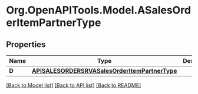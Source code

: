 # Org.OpenAPITools.Model.ASalesOrderItemPartnerType

## Properties

Name | Type | Description | Notes
------------ | ------------- | ------------- | -------------
**D** | [**APISALESORDERSRVASalesOrderItemPartnerType**](APISALESORDERSRVASalesOrderItemPartnerType.md) |  | [optional] 

[[Back to Model list]](../README.md#documentation-for-models) [[Back to API list]](../README.md#documentation-for-api-endpoints) [[Back to README]](../README.md)

